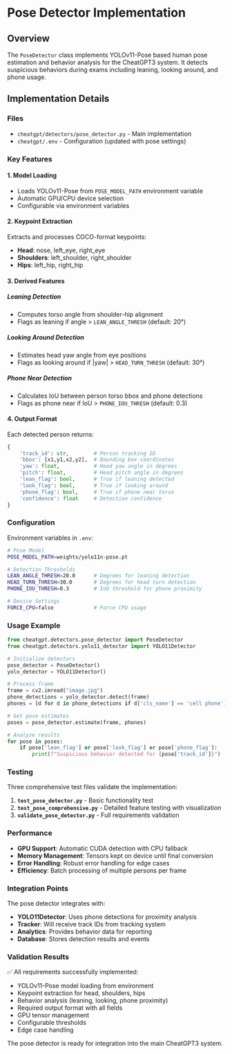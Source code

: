# Pose Detector Implementation

## Overview
The `PoseDetector` class implements YOLOv11-Pose based human pose estimation and behavior analysis for the CheatGPT3 system. It detects suspicious behaviors during exams including leaning, looking around, and phone usage.

## Implementation Details

### Files
- `cheatgpt/detectors/pose_detector.py` - Main implementation
- `cheatgpt/.env` - Configuration (updated with pose settings)

### Key Features

#### 1. Model Loading
- Loads YOLOv11-Pose from `POSE_MODEL_PATH` environment variable
- Automatic GPU/CPU device selection
- Configurable via environment variables

#### 2. Keypoint Extraction
Extracts and processes COCO-format keypoints:
- **Head**: nose, left_eye, right_eye
- **Shoulders**: left_shoulder, right_shoulder  
- **Hips**: left_hip, right_hip

#### 3. Derived Features

##### Leaning Detection
- Computes torso angle from shoulder-hip alignment
- Flags as leaning if angle > `LEAN_ANGLE_THRESH` (default: 20°)

##### Looking Around Detection
- Estimates head yaw angle from eye positions
- Flags as looking around if |yaw| > `HEAD_TURN_THRESH` (default: 30°)

##### Phone Near Detection
- Calculates IoU between person torso bbox and phone detections
- Flags as phone near if IoU > `PHONE_IOU_THRESH` (default: 0.3)

#### 4. Output Format
Each detected person returns:
```python
{
    'track_id': str,        # Person tracking ID
    'bbox': [x1,y1,x2,y2],  # Bounding box coordinates
    'yaw': float,           # Head yaw angle in degrees
    'pitch': float,         # Head pitch angle in degrees  
    'lean_flag': bool,      # True if leaning detected
    'look_flag': bool,      # True if looking around
    'phone_flag': bool,     # True if phone near torso
    'confidence': float     # Detection confidence
}
```

### Configuration

Environment variables in `.env`:
```bash
# Pose Model
POSE_MODEL_PATH=weights/yolo11n-pose.pt

# Detection Thresholds
LEAN_ANGLE_THRESH=20.0      # Degrees for leaning detection
HEAD_TURN_THRESH=30.0       # Degrees for head turn detection  
PHONE_IOU_THRESH=0.3        # IoU threshold for phone proximity

# Device Settings
FORCE_CPU=false             # Force CPU usage
```

### Usage Example

```python
from cheatgpt.detectors.pose_detector import PoseDetector
from cheatgpt.detectors.yolo11_detector import YOLO11Detector

# Initialize detectors
pose_detector = PoseDetector()
yolo_detector = YOLO11Detector()

# Process frame
frame = cv2.imread("image.jpg")
phone_detections = yolo_detector.detect(frame)
phones = [d for d in phone_detections if d['cls_name'] == 'cell phone']

# Get pose estimates
poses = pose_detector.estimate(frame, phones)

# Analyze results
for pose in poses:
    if pose['lean_flag'] or pose['look_flag'] or pose['phone_flag']:
        print(f"Suspicious behavior detected for {pose['track_id']}")
```

### Testing

Three comprehensive test files validate the implementation:

1. **`test_pose_detector.py`** - Basic functionality test
2. **`test_pose_comprehensive.py`** - Detailed feature testing with visualization
3. **`validate_pose_detector.py`** - Full requirements validation

### Performance

- **GPU Support**: Automatic CUDA detection with CPU fallback
- **Memory Management**: Tensors kept on device until final conversion
- **Error Handling**: Robust error handling for edge cases
- **Efficiency**: Batch processing of multiple persons per frame

### Integration Points

The pose detector integrates with:
- **YOLO11Detector**: Uses phone detections for proximity analysis
- **Tracker**: Will receive track IDs from tracking system
- **Analytics**: Provides behavior data for reporting
- **Database**: Stores detection results and events

### Validation Results

✅ All requirements successfully implemented:
- YOLOv11-Pose model loading from environment
- Keypoint extraction for head, shoulders, hips
- Behavior analysis (leaning, looking, phone proximity)
- Required output format with all fields
- GPU tensor management
- Configurable thresholds
- Edge case handling

The pose detector is ready for integration into the main CheatGPT3 system.
